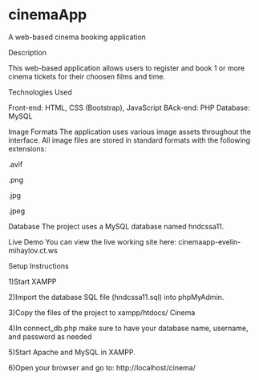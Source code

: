# cinemaApp
A web-based cinema booking application


Description

This web-based application allows users to register and book 1 or more cinema tickets for their choosen films and time.

Technologies Used

Front-end: HTML, CSS (Bootstrap), JavaScript BAck-end: PHP Database: MySQL


Image Formats The application uses various image assets throughout the interface. All image files are stored in standard formats with the following extensions:

.avif

.png

.jpg

.jpeg

Database The project uses a MySQL database named hndcssa11.

Live Demo You can view the live working site here:  cinemaapp-evelin-mihaylov.ct.ws

Setup Instructions


1)Start XAMPP

2)Import the database SQL file (hndcssa11.sql) into phpMyAdmin.

3)Copy the files of the project to xampp/htdocs/ Cinema

4)In connect_db.php make sure to have your database name, username, and password as needed

5)Start Apache and MySQL in XAMPP.

6)Open your browser and go to: http://localhost/cinema/

